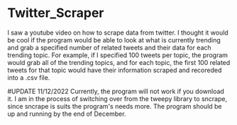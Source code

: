 # Twitter_Scraper


I saw a youtube video on how to scrape data from twitter. I thought it would be cool if the program would be able to look at what is currently trending and grab a specified number of related tweets and their data for each trending topic. For example, if I specified 100 tweets per topic, the program would grab all of the trending topics, and for each topic, the first 100 related tweets for that topic would have their information scraped and recoreded into a .csv file.

#UPDATE 11/12/2022
Currently, the program will not work if you download it. I am in the process of switching over from the tweepy library to sncrape, since sncrape is suits the program's needs more. The program should be up and running by the end of December. 
